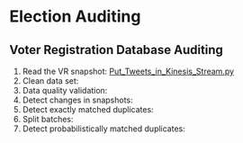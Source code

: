 # Election Auditing
## Voter Registration Database Auditing
1. Read the VR snapshot: [Put_Tweets_in_Kinesis_Stream.py](./Put_Tweets_in_Kinesis_Stream.py)
2. Clean data set:
3. Data quality validation:
4. Detect changes in snapshots:
5. Detect exactly matched duplicates:
6. Split batches:
7. Detect probabilistically matched duplicates:
